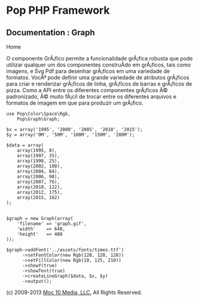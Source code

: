 Pop PHP Framework
=================

Documentation : Graph
---------------------

Home

O componente GrÃ¡fico permite a funcionalidade grÃ¡fica robusta que pode
utilizar qualquer um dos componentes construÃ­do em grÃ¡ficos, tais como
imagens, e Svg Pdf para desenhar grÃ¡ficos em uma variedade de formatos.
VocÃª pode definir uma grande variedade de atributos grÃ¡ficos para
criar e renderizar grÃ¡ficos de linha, grÃ¡ficos de barras e grÃ¡ficos
de pizza. Como a API entre os diferentes componentes grÃ¡ficos Ã©
padronizado, Ã© muito fÃ¡cil de trocar entre os diferentes arquivos e
formatos de imagem em que para produzir um grÃ¡fico.

    use Pop\Color\Space\Rgb,
        Pop\Graph\Graph;

    $x = array('1995', '2000', '2005', '2010', '2015');
    $y = array('0M', '50M', '100M', '150M', '200M');

    $data = array(
        array(1995, 0),
        array(1997, 35),
        array(1998, 25),
        array(2002, 100),
        array(2004, 84),
        array(2006, 98),
        array(2007, 76),
        array(2010, 122),
        array(2012, 175),
        array(2015, 162)
    );


    $graph = new Graph(array(
        'filename' => 'graph.gif',
        'width'    => 640,
        'height'   => 480
    ));

    $graph->addFont('../assets/fonts/times.ttf')
          ->setFontColor(new Rgb(128, 128, 128))
          ->setFillColor(new Rgb(10, 125, 210))
          ->showY(true)
          ->showText(true)
          ->createLineGraph($data, $x, $y)
          ->output();

\(c) 2009-2013 [Moc 10 Media, LLC.](http://www.moc10media.com) All
Rights Reserved.
